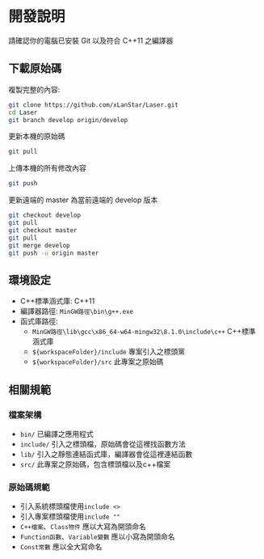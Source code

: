 # 開發說明

請確認你的電腦已安裝 Git 以及符合 C++11 之編譯器

## 下載原始碼

複製完整的內容:
```bash
git clone https://github.com/xLanStar/Laser.git
cd Laser
git branch develop origin/develop
```

更新本機的原始碼
```bash
git pull
```

上傳本機的所有修改內容
```bash
git push
```

更新遠端的 master 為當前遠端的 develop 版本
```bash
git checkout develop
git pull
git checkout master
git pull
git merge develop
git push -u origin master
```

## 環境設定

* C++標準涵式庫: C++11
* 編譯器路徑: `MinGW路徑\bin\g++.exe`
* 函式庫路徑: 
    * `MinGW路徑\lib\gcc\x86_64-w64-mingw32\8.1.0\include\c++` C++標準涵式庫
    * `${workspaceFolder}/include` 專案引入之標頭黨
    * `${workspaceFolder}/src` 此專案之原始碼


## 相關規範

### 檔案架構
* `bin/` 已編譯之應用程式
* `include/` 引入之標頭檔，原始碼會從這裡找函數方法
* `lib/` 引入之靜態連結函式庫，編譯器會從這裡連結函數
* `src/` 此專案之原始碼，包含標頭檔以及c++檔案

### 原始碼規範
* 引入系統標頭檔使用`include <>`
* 引入專案標頭檔使用`include ""`
* `C++檔案`、`Class物件` 應以大寫為開頭命名
* `Function函數`、`Variable變數` 應以小寫為開頭命名
* `Const常數` 應以全大寫命名

